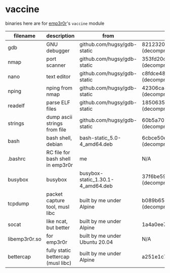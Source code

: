 # vaccine

binaries here are for [emp3r0r](https://github.com/jm33-m0/emp3r0r)'s `vaccine` module

| filename      | description                        | from                              | sha256sum                                                                       |
|---------------|------------------------------------|-----------------------------------|---------------------------------------------------------------------------------|
| gdb           | GNU debugger                       | github.com/hugsy/gdb-static       | 82123205a0aa5cecf5c32b194bb9c3c09e12ecd02cf5880b3609ca29b06902c8 (decompressed) |
| nmap          | port scanner                       | github.com/hugsy/gdb-static       | 353fd20c9efcd0328cea494f32d3650b9346fcdb45bfe20d8dbee2dd7b62ca62 (decompressed) |
| nano          | text editor                        | github.com/hugsy/gdb-static       | c8fdce48e93050468d2873d43c4e8c0d53d68a48274e49c75eb54738af26c97d (decompressed) |
| nping         | nping from nmap                    | github.com/hugsy/gdb-static       | 42306ca83cf6b2eea4e876e811a89224d576ebe4a916d90eb284408ecbe9b4f7 (decompressed) |
| readelf       | parse ELF files                    | github.com/hugsy/gdb-static       | 185063592e7981cd016044b512e60f7b624b27c06d6e4cd00de01813541eec76 (decompressed) |
| strings       | dump ascii strings from file       | github.com/hugsy/gdb-static       | 60b5a7029866ef4baa79c5c33aba9a0b7d37aa0ea78eaead01e3d301d780f867 (decompressed) |
| bash          | bash shell, debian                 | bash-static_5.0-4_amd64.deb       | 6cbce50e71d810cdf1342379b8fdbf16411d0aa25ff53f9a9568bae8bbc24ee8 (decompressed) |
| .bashrc       | RC file for bash shell in emp3r0r  | me                                | N/A                                                                             |
| busybox       | busybox                            | busybox-static_1.30.1-4_amd64.deb | 37f6be59b0825d07978b41496c7329f84d6b365411db3ce45e6051d94bc6ac88 (decompressed) |
| tcpdump       | packet capture tool, musl libc     | built by me under Alpine          | b089b65445d7613ec2febd24d2ff9b8649ed4b31c97da9cd29ce53be10a03aca (decompressed) |
| socat         | like ncat, but better              | built by me under Alpine          | 1a4a0ee76dd78acdf89939fd96540c9bb9479013d898517f0a6a1ab4fa04dfa4                |
| libemp3r0r.so | for emp3r0r                        | built by me under Ubuntu 20.04    | N/A                                                                             |
| bettercap     | fully static bettercap (musl libc) | built by me under Alpine          | a251e1c720cdf6ec0895fe27ca7dbbc1efdc5ca0d8626dc147f3e0b6e042d4bb                |
